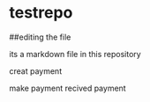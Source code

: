 # testrepo
##editing the file

its a markdown file in this repository


creat payment

make payment
recived payment
